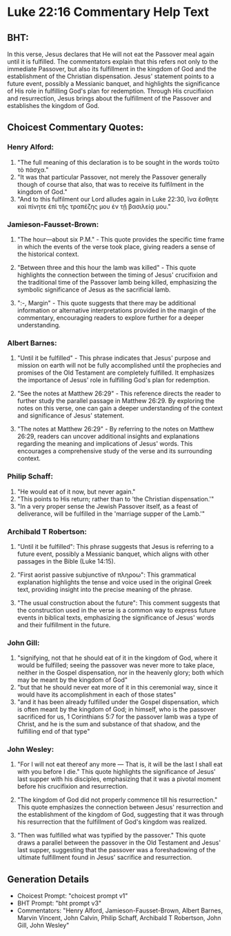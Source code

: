 # Luke 22:16 Commentary Help Text

## BHT:
In this verse, Jesus declares that He will not eat the Passover meal again until it is fulfilled. The commentators explain that this refers not only to the immediate Passover, but also its fulfillment in the kingdom of God and the establishment of the Christian dispensation. Jesus' statement points to a future event, possibly a Messianic banquet, and highlights the significance of His role in fulfilling God's plan for redemption. Through His crucifixion and resurrection, Jesus brings about the fulfillment of the Passover and establishes the kingdom of God.

## Choicest Commentary Quotes:
### Henry Alford:
1. "The full meaning of this declaration is to be sought in the words τοῦτο τὸ πάσχα."
2. "It was that particular Passover, not merely the Passover generally though of course that also, that was to receive its fulfilment in the kingdom of God."
3. "And to this fulfilment our Lord alludes again in Luke 22:30, ἵνα ἔσθητε καὶ πίνητε ἐπὶ τῆς τραπέζης μου ἐν τῇ βασιλείᾳ μου."

### Jamieson-Fausset-Brown:
1. "The hour—about six P.M." - This quote provides the specific time frame in which the events of the verse took place, giving readers a sense of the historical context.

2. "Between three and this hour the lamb was killed" - This quote highlights the connection between the timing of Jesus' crucifixion and the traditional time of the Passover lamb being killed, emphasizing the symbolic significance of Jesus as the sacrificial lamb.

3. ":-, Margin" - This quote suggests that there may be additional information or alternative interpretations provided in the margin of the commentary, encouraging readers to explore further for a deeper understanding.

### Albert Barnes:
1. "Until it be fulfilled" - This phrase indicates that Jesus' purpose and mission on earth will not be fully accomplished until the prophecies and promises of the Old Testament are completely fulfilled. It emphasizes the importance of Jesus' role in fulfilling God's plan for redemption.

2. "See the notes at Matthew 26:29" - This reference directs the reader to further study the parallel passage in Matthew 26:29. By exploring the notes on this verse, one can gain a deeper understanding of the context and significance of Jesus' statement.

3. "The notes at Matthew 26:29" - By referring to the notes on Matthew 26:29, readers can uncover additional insights and explanations regarding the meaning and implications of Jesus' words. This encourages a comprehensive study of the verse and its surrounding context.

### Philip Schaff:
1. "He would eat of it now, but never again."
2. "This points to His return; rather than to 'the Christian dispensation.'"
3. "In a very proper sense the Jewish Passover itself, as a feast of deliverance, will be fulfilled in the 'marriage supper of the Lamb.'"

### Archibald T Robertson:
1. "Until it be fulfilled": This phrase suggests that Jesus is referring to a future event, possibly a Messianic banquet, which aligns with other passages in the Bible (Luke 14:15). 

2. "First aorist passive subjunctive of πληροω": This grammatical explanation highlights the tense and voice used in the original Greek text, providing insight into the precise meaning of the phrase.

3. "The usual construction about the future": This comment suggests that the construction used in the verse is a common way to express future events in biblical texts, emphasizing the significance of Jesus' words and their fulfillment in the future.

### John Gill:
1. "signifying, not that he should eat of it in the kingdom of God, where it would be fulfilled; seeing the passover was never more to take place, neither in the Gospel dispensation, nor in the heavenly glory; both which may be meant by the kingdom of God"
2. "but that he should never eat more of it in this ceremonial way, since it would have its accomplishment in each of those states"
3. "and it has been already fulfilled under the Gospel dispensation, which is often meant by the kingdom of God; in himself, who is the passover sacrificed for us, 1 Corinthians 5:7 for the passover lamb was a type of Christ, and he is the sum and substance of that shadow, and the fulfilling end of that type"

### John Wesley:
1. "For I will not eat thereof any more — That is, it will be the last I shall eat with you before I die." This quote highlights the significance of Jesus' last supper with his disciples, emphasizing that it was a pivotal moment before his crucifixion and resurrection.

2. "The kingdom of God did not properly commence till his resurrection." This quote emphasizes the connection between Jesus' resurrection and the establishment of the kingdom of God, suggesting that it was through his resurrection that the fulfillment of God's kingdom was realized.

3. "Then was fulfilled what was typified by the passover." This quote draws a parallel between the passover in the Old Testament and Jesus' last supper, suggesting that the passover was a foreshadowing of the ultimate fulfillment found in Jesus' sacrifice and resurrection.


## Generation Details
- Choicest Prompt: "choicest prompt v1"
- BHT Prompt: "bht prompt v3"
- Commentators: "Henry Alford, Jamieson-Fausset-Brown, Albert Barnes, Marvin Vincent, John Calvin, Philip Schaff, Archibald T Robertson, John Gill, John Wesley"
